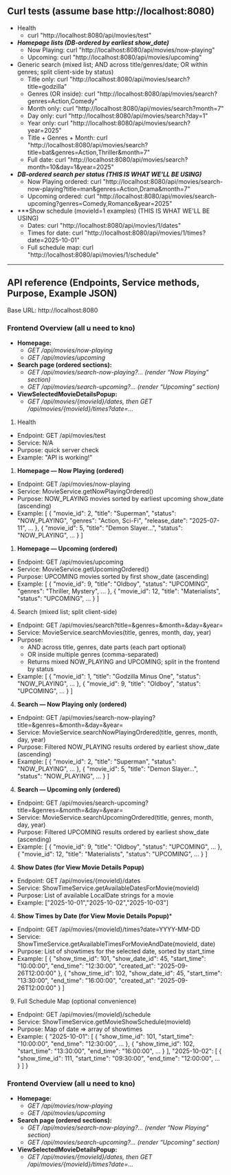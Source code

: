 ## Curl tests (assume base http://localhost:8080)
- Health
  - curl "http://localhost:8080/api/movies/test"
- ***Homepage lists (DB-ordered by earliest show_date)***
  - Now Playing: curl "http://localhost:8080/api/movies/now-playing"
  - Upcoming: curl "http://localhost:8080/api/movies/upcoming"
- Generic search (mixed list; AND across title/genres/date; OR within genres; split client-side by status)
  - Title only: curl "http://localhost:8080/api/movies/search?title=godzilla"
  - Genres (OR inside): curl "http://localhost:8080/api/movies/search?genres=Action,Comedy"
  - Month only: curl "http://localhost:8080/api/movies/search?month=7"
  - Day only: curl "http://localhost:8080/api/movies/search?day=1"
  - Year only: curl "http://localhost:8080/api/movies/search?year=2025"
  - Title + Genres + Month: curl "http://localhost:8080/api/movies/search?title=bat&genres=Action,Thriller&month=7"
  - Full date: curl "http://localhost:8080/api/movies/search?month=10&day=1&year=2025"
- ***DB-ordered search per status (THIS IS WHAT WE'LL BE USING)***
  - Now Playing ordered: curl "http://localhost:8080/api/movies/search-now-playing?title=man&genres=Action,Drama&month=7"
  - Upcoming ordered: curl "http://localhost:8080/api/movies/search-upcoming?genres=Comedy,Romance&year=2025"
- ***Show schedule (movieId=1 examples) (THIS IS WHAT WE'LL BE USING)
  - Dates: curl "http://localhost:8080/api/movies/1/dates"
  - Times for date: curl "http://localhost:8080/api/movies/1/times?date=2025-10-01"
  - Full schedule map: curl "http://localhost:8080/api/movies/1/schedule"


---

## API reference (Endpoints, Service methods, Purpose, Example JSON)

Base URL: http://localhost:8080

### Frontend Overview (all u need to kno)
- **Homepage:**
  - *GET /api/movies/now-playing*
  - *GET /api/movies/upcoming*
- **Search page (ordered sections):**
  - *GET /api/movies/search-now-playing?... (render “Now Playing” section)*
  - *GET /api/movies/search-upcoming?... (render “Upcoming” section)*
- **ViewSelectedMovieDetailsPopup:**
  - *GET /api/movies/{movieId}/dates, then GET /api/movies/{movieId}/times?date=...*


1) Health
- Endpoint: GET /api/movies/test
- Service: N/A
- Purpose: quick server check
- Example:
  "API is working!"

1) **Homepage — Now Playing (ordered)**
- Endpoint: GET /api/movies/now-playing
- Service: MovieService.getNowPlayingOrdered()
- Purpose: NOW_PLAYING movies sorted by earliest upcoming show_date (ascending)
- Example:
  [
    { "movie_id": 2, "title": "Superman", "status": "NOW_PLAYING", "genres": "Action, Sci-Fi", "release_date": "2025-07-11", ... },
    { "movie_id": 5, "title": "Demon Slayer...", "status": "NOW_PLAYING", ... }
  ]

1) **Homepage — Upcoming (ordered)**
- Endpoint: GET /api/movies/upcoming
- Service: MovieService.getUpcomingOrdered()
- Purpose: UPCOMING movies sorted by first show_date (ascending)
- Example:
  [
    { "movie_id": 9, "title": "Oldboy", "status": "UPCOMING", "genres": "Thriller, Mystery", ... },
    { "movie_id": 12, "title": "Materialists", "status": "UPCOMING", ... }
  ]

4) Search (mixed list; split client-side)
- Endpoint: GET /api/movies/search?title=&genres=&month=&day=&year=
- Service: MovieService.searchMovies(title, genres, month, day, year)
- Purpose:
  - AND across title, genres, date parts (each part optional)
  - OR inside multiple genres (comma-separated)
  - Returns mixed NOW_PLAYING and UPCOMING; split in the frontend by status
- Example:
  [
    { "movie_id": 1, "title": "Godzilla Minus One", "status": "NOW_PLAYING", ... },
    { "movie_id": 9, "title": "Oldboy", "status": "UPCOMING", ... }
  ]

4) **Search — Now Playing only (ordered)**
- Endpoint: GET /api/movies/search-now-playing?title=&genres=&month=&day=&year=
- Service: MovieService.searchNowPlayingOrdered(title, genres, month, day, year)
- Purpose: Filtered NOW_PLAYING results ordered by earliest show_date (ascending)
- Example:
  [
    { "movie_id": 2, "title": "Superman", "status": "NOW_PLAYING", ... },
    { "movie_id": 5, "title": "Demon Slayer...", "status": "NOW_PLAYING", ... }
  ]

4) **Search — Upcoming only (ordered)**
- Endpoint: GET /api/movies/search-upcoming?title=&genres=&month=&day=&year=
- Service: MovieService.searchUpcomingOrdered(title, genres, month, day, year)
- Purpose: Filtered UPCOMING results ordered by earliest show_date (ascending)
- Example:
  [
    { "movie_id": 9, "title": "Oldboy", "status": "UPCOMING", ... },
    { "movie_id": 12, "title": "Materialists", "status": "UPCOMING", ... }
  ]

4) **Show Dates (for View Movie Details Popup)**
- Endpoint: GET /api/movies/{movieId}/dates
- Service: ShowTimeService.getAvailableDatesForMovie(movieId)
- Purpose: List of available LocalDate strings for a movie
- Example:
  ["2025-10-01","2025-10-02","2025-10-03"]

4) **Show Times by Date (for View Movie Details Popup)***
- Endpoint: GET /api/movies/{movieId}/times?date=YYYY-MM-DD
- Service: ShowTimeService.getAvailableTimesForMovieAndDate(movieId, date)
- Purpose: List of showtimes for the selected date, sorted by start_time
- Example:
  [
    { "show_time_id": 101, "show_date_id": 45, "start_time": "10:00:00", "end_time": "12:30:00", "created_at": "2025-09-26T12:00:00" },
    { "show_time_id": 102, "show_date_id": 45, "start_time": "13:30:00", "end_time": "16:00:00", "created_at": "2025-09-26T12:00:00" }
  ]

9) Full Schedule Map (optional convenience)
- Endpoint: GET /api/movies/{movieId}/schedule
- Service: ShowTimeService.getMovieShowSchedule(movieId)
- Purpose: Map of date => array of showtimes
- Example:
  {
    "2025-10-01": [
      { "show_time_id": 101, "start_time": "10:00:00", "end_time": "12:30:00", ... },
      { "show_time_id": 102, "start_time": "13:30:00", "end_time": "16:00:00", ... }
    ],
    "2025-10-02": [
      { "show_time_id": 111, "start_time": "09:30:00", "end_time": "12:00:00", ... }
    ]
  }

### Frontend Overview (all u need to kno)
- **Homepage:**
  - *GET /api/movies/now-playing*
  - *GET /api/movies/upcoming*
- **Search page (ordered sections):**
  - *GET /api/movies/search-now-playing?... (render “Now Playing” section)*
  - *GET /api/movies/search-upcoming?... (render “Upcoming” section)*
- **ViewSelectedMovieDetailsPopup:**
  - *GET /api/movies/{movieId}/dates, then GET /api/movies/{movieId}/times?date=...*